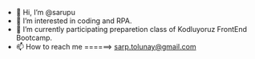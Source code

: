 - 👋 Hi, I’m @sarupu
- 👀 I’m interested in coding and RPA.
- 🌱 I’m currently participating preparetion class of Kodluyoruz FrontEnd Bootcamp.
- 📫 How to reach me ======> sarp.tolunay@gmail.com

<!---
sarupu/sarupu is a ✨ special ✨ repository because its `README.md` (this file) appears on your GitHub profile.
You can click the Preview link to take a look at your changes.
--->
